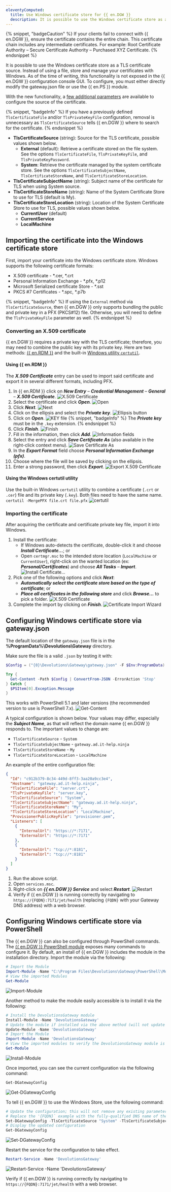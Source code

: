 ```yaml
---
eleventyComputed:
  title: Use Windows certificate store for {{ en.DGW }}
  description: It is possible to use the Windows certificate store as a TLS certificate source. Instead of using a file, store and manage your certificates with Windows.
---
```

{% snippet, "badgeCaution" %}
If your clients fail to connect with {{ en.DGW }}, ensure the certificate contains the entire chain. This certificate chain includes any intermediate certificates. For example: Root Certificate Authority – Secure Certificate Authority – Purchased XYZ Certificate.
{% endsnippet %}

It is possible to use the Windows certificate store as a TLS certificate source. Instead of using a file, store and manage your certificates with Windows. As of the time of writing, this functionality is not exposed in the {{ en.DGW }} configuration console GUI. To configure, you must either directly modify the gateway.json file or use the {{ en.PS }} module.

With the new functionality, a [few additional parameters](https://github.com/Devolutions/devolutions-gateway#configuration) are available to configure the source of the certificate.

{% snippet, "badgeInfo" %}
If you have a previously defined `TlsCertificateFile` and/or `TlsPrivateKeyFile` configuration, removal is unnecessary as `TlsCertificateSource` tells {{ en.DGW }} where to search for the certificate.
{% endsnippet %}

* **TlsCertificateSource** (string): Source for the TLS certificate, possible values shown below.
    * **External** (default): Retrieve a certificate stored on the file system. See the options `TlsCertificateFile`, `TlsPrivateKeyFile`, and `TlsPrivateKeyPassword`.
    * **System**: Retrieve the certificate managed by the system certificate store. See the options `TlsCertificateSubjectName`, `TlsCertificateStoreName`, and `TlsCertificateStoreLocation`.
* **TlsCertificateSubjectName** (string): Subject name of the certificate for TLS when using System source.
* **TlsCertificateStoreName** (string): Name of the System Certificate Store to use for TLS (default is My).
* **TlsCertificateStoreLocation** (string): Location of the System Certificate Store to use for TLS, possible values shown below.
    * **CurrentUser** (default)
    * **CurrentService**
    * **LocalMachine**

## Importing the certificate into the Windows certificate store
First, import your certificate into the Windows certificate store. Windows supports the following certificate formats:

* X.509 certificate - *.cer, *.crt
* Personal Information Exchange - *.pfx, *.p12
* Microsoft Serialized certificate Store - *.sst
* PKCS #7 Certificates - *.spc, *.p7b

{% snippet, "badgeInfo" %}
If using the `External` method via `TlsCertificateSource`, then {{ en.DGW }} only supports bundling the public and private key in a PFX (PKCS#12) file. Otherwise, you will need to define the `TlsPrivateKeyFile` parameter as well.
{% endsnippet %}

### Converting an X.509 certificate
{{ en.DGW }} requires a private key with the TLS certificate; therefore, you may need to combine the public key with its private key. Here are two methods: [{{ en.RDM }}](#using-remote-desktop-manager) and the built-in [Windows utility `certutil`](#using-the-windows-certutil-utility).

#### Using {{ en.RDM }}
The ***X.509 Certificate*** entry can be used to import said certificate and export it in several different formats, including PFX.
1. In {{ en.RDM }} click on ***New Entry*** – ***Credential Management*** – ***General*** – ***X.509 Certificate***.
![X.509 Certificate](https://cdnweb.devolutions.net/docs/docs_en_kb_KB0180.png)
1. Select the certificate and click ***Open***.
![Open](https://cdnweb.devolutions.net/docs/docs_en_kb_KB0164.png)
1. Click ***Next***.
![Next](https://cdnweb.devolutions.net/docs/docs_en_kb_KB0165.png)
1. Click on the ellipsis and select the ***Private key***.
![Ellipsis button](https://cdnweb.devolutions.net/docs/docs_en_kb_KB0166.png)
1. Click on ***Open***.
![KEY file](https://cdnweb.devolutions.net/docs/docs_en_kb_KB0181.png)
   {% snippet, "badgeInfo" %}
   The ***Private key*** must be in the `.key` extension.
   {% endsnippet %}
1. Click ***Finish***.
![Finish](https://cdnweb.devolutions.net/docs/docs_en_kb_KB0168.png)
1. Fill in the information, then click ***Add***.
![Information fields](https://cdnweb.devolutions.net/docs/docs_en_kb_KB0167.png)
1. Select the entry and click ***Save Certificate As*** (also available in the right-click context menu).
![Save Certificate As](https://cdnweb.devolutions.net/docs/docs_en_kb_KB0186.png)
1. In the ***Export Format*** field choose ***Personal Information Exchange (pfx)***.
1. Choose where the file will be saved by clicking on the ellipsis.
1. Enter a strong password, then click ***Export***.
![Export X.509 Certificate](https://cdnweb.devolutions.net/docs/docs_en_kb_KB0182.png)

#### Using the Windows certutil utility
Use the built-in Windows `certutil` utility to combine a certificate (`.crt` or `.cer`) file and its private key (`.key`). Both files need to have the same name.
`certutil -MergePFX file.crt file.pfx`
![certutil](https://cdnweb.devolutions.net/docs/docs_en_kb_KB0169.png)

### Importing the certificate
After acquiring the certificate and certificate private key file, import it into Windows.
1. Install the certificate:
    * If Windows auto-detects the certificate, double-click it and choose ***Install Certificate...***; or
    * Open `certmgr.msc` to the intended store location (`LocalMachine` or `CurrentUser`), right-click on the wanted location (ex: ***Personal/Certificates***) and choose ***All Tasks*** – ***Import***.
    ![Install Certificate...](https://cdnweb.devolutions.net/docs/docs_en_kb_KB0183.png)
1. Pick one of the following options and click ***Next***:
    * ***Automatically select the certificate store based on the type of certificate***; or
    * ***Place all certificates in the following store*** and click ***Browse...*** to pick a folder.
    ![X.509 Certificate](https://cdnweb.devolutions.net/docs/docs_en_kb_KB0184.png)
1. Complete the import by clicking on ***Finish***.
![Certificate Import Wizard](https://cdnweb.devolutions.net/docs/docs_en_kb_KB0185.png)

## Configuring Windows certificate store via gateway.json
The default location of the `gateway.json` file is in the **%ProgramData%\Devolutions\Gateway** directory.

Make sure the file is a valid `.json` by testing it with:
```powershell
$Config = ("{0}\Devolutions\Gateway\gateway.json" -F $Env:ProgramData)

Try {
  Get-Content -Path $Config | ConvertFrom-JSON -ErrorAction 'Stop'
} Catch {
  $PSItem[0].Exception.Message
}
```
This works with PowerShell 5.1 and later versions (the recommended version to use is PowerShell 7.x).
![Get-Content](https://cdnweb.devolutions.net/docs/docs_en_kb_KB0173.png)

A typical configuration is shown below. Your values may differ, especially the ***Subject Name***, as that will reflect the domain name {{ en.DGW }} responds to. The important values to change are:
* `TlsCertificateSource` - `System`
* `TlsCertificateSubjectName` - `gateway.ad.it-help.ninja`
* `TlsCertificateStoreName` - `My`
* `TlsCertificateStoreLocation` - `LocalMachine`

An example of the entire configuration file:
```json
{
  "Id": "c912b379-8c34-449d-8ff3-3aa20a9cc3e4",
  "Hostname": "gateway.ad.it-help.ninja",
  "TlsCertificateFile": "server.crt",
  "TlsPrivateKeyFile": "server.key",
  "TlsCertificateSource": "System",
  "TlsCertificateSubjectName": "gateway.ad.it-help.ninja",
  "TlsCertificateStoreName": "My",
  "TlsCertificateStoreLocation": "LocalMachine",
  "ProvisionerPublicKeyFile": "provisioner.pem",
  "Listeners": [
    {
      "InternalUrl": "https://*:7171",
      "ExternalUrl": "https://*:7171"
    },
    {
      "InternalUrl": "tcp://*:8181",
      "ExternalUrl": "tcp://*:8181"
    }
  ]
}
```

1. Run the above script.
1. Open `services.msc`.
1. Right-click on ***{{ en.DGW }} Service*** and select ***Restart***.
![Restart](https://cdnweb.devolutions.net/docs/docs_en_kb_KB0174.png)
1. Verify if {{ en.DGW }} is running correctly by navigating to `https://{FQDN}:7171/jet/health` (replacing `{FQDN}` with your Gateway DNS address) with a web browser.

## Configuring Windows certificate store via PowerShell
The {{ en.DGW }} can also be configured through PowerShell commands. The [{{ en.DGW }} PowerShell module](https://www.powershellgallery.com/packages/DevolutionsGateway/) exposes many commands to configure it. By default, an install of {{ en.DGW }} includes the module in the installation directory.
Import the module via the following:
```powershell
# Import the Module
Import-Module -Name "C:\Program Files\Devolutions\Gateway\PowerShell\Modules\DevolutionsGateway"
# View the imported Modules
Get-Module
```
![Import-Module](https://cdnweb.devolutions.net/docs/docs_en_kb_KB0175.png)

Another method to make the module easily accessible is to install it via the following:
```powershell
# Install the DevolutionsGateway module
Install-Module -Name 'DevolutionsGateway'
# Update the module if installed via the above method (will not update the bundled version installed with Gateway)
Update-Module -Name 'DevolutionsGateway'
# Import the Module
Import-Module -Name 'DevolutionsGateway'
# View the imported modules to verify the DevolutionsGateway module is available
Get-Module
```
![Install-Module](https://cdnweb.devolutions.net/docs/docs_en_kb_KB0176.png)

Once imported, you can see the current configuration via the following command:
```powershell
Get-DGatewayConfig
```
![Get-DGatewayConfig](https://cdnweb.devolutions.net/docs/docs_en_kb_KB0177.png)

To tell {{ en.DGW }} to use the Windows Store, use the following command:
```powershell
# Update the configuration; this will not remove any existing parameters, only configure those defined.
# Replace the '{FQDN}` example with the fully-qualified DNS name of the Gateway address
Set-DGatewayConfig -TlsCertificateSource "System" -TlsCertificateSubjectName "{FQDN}" -TlsCertificateStoreLocation "LocalMachine" -TlsCertificateStoreName "My"
# Display the updated configuration
Get-DGatewayConfig
```
![Set-DGatewayConfig](https://cdnweb.devolutions.net/docs/docs_en_kb_KB0178.png)

Restart the service for the configuration to take effect.
```powershell
Restart-Service -Name 'DevolutionsGateway'
```
![Restart-Service -Name 'DevolutionsGateway'](https://cdnweb.devolutions.net/docs/docs_en_kb_KB0179.png)

Verify if {{ en.DGW }} is running correctly by navigating to `https://{FQDN}:7171/jet/health` with a web browser.
